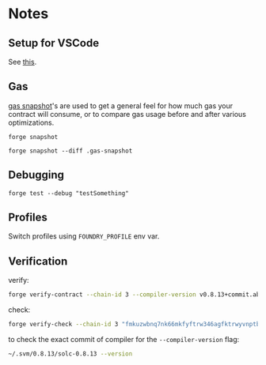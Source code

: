 # Notes

## Setup for VSCode

See [this](https://book.getfoundry.sh/config/vscode.html).

## Gas

[gas snapshot](https://book.getfoundry.sh/forge/gas-snapshots.html)'s are used to get a general feel for how much gas your contract will consume, or to compare gas usage before and after various optimizations.

```
forge snapshot
```

```
forge snapshot --diff .gas-snapshot
```

## Debugging

```
forge test --debug "testSomething"
```

## Profiles

Switch profiles using `FOUNDRY_PROFILE` env var.

## Verification

verify:

```zsh
forge verify-contract --chain-id 3 --compiler-version v0.8.13+commit.abaa5c0e --constructor-args $(cast abi-encode "constructor(string,string)" "Batman" "BAT") --num-of-optimizations 200 "0x83239abd51a2fd7066f8f1e92e464441f37d8854" src/NFT.sol:NFT "MNMYPJ5UKIBHQAQ5K61FJENN657HTP7IRK"
```

check:

```zsh
forge verify-check --chain-id 3 "fmkuzwbnq7nk66mkfyftrw346agfktrwyvnptby8qqpmbvhg2z" "MNMYPJ5UKIBHQAQ5K61FJENN657HTP7IRK"
```

to check the exact commit of compiler for the `--compiler-version` flag:

```zsh
~/.svm/0.8.13/solc-0.8.13 --version
```
